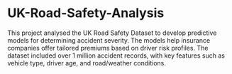 # UK-Road-Safety-Analysis
This project analysed the UK Road Safety Dataset to develop predictive models for determining accident severity. The models help insurance companies offer tailored premiums based on driver risk profiles. The dataset included over 1 million accident records, with key features such as vehicle type, driver age, and road/weather conditions.
